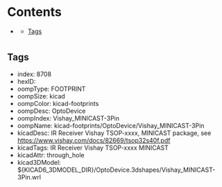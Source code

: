 



Contents
========

* [](#)
	* [Tags](#tags)

# 

## Tags

- index: 8708
- hexID: 
- oompType: FOOTPRINT
- oompSize: kicad
- oompColor: kicad-footprints
- oompDesc: OptoDevice
- oompIndex: Vishay_MINICAST-3Pin
- oompName: kicad-footprints/OptoDevice/Vishay_MINICAST-3Pin
- kicadDesc: IR Receiver Vishay TSOP-xxxx, MINICAST package, see https://www.vishay.com/docs/82669/tsop32s40f.pdf
- kicadTags: IR Receiver Vishay TSOP-xxxx MINICAST
- kicadAttr: through_hole
- kicad3DModel: ${KICAD6_3DMODEL_DIR}/OptoDevice.3dshapes/Vishay_MINICAST-3Pin.wrl
